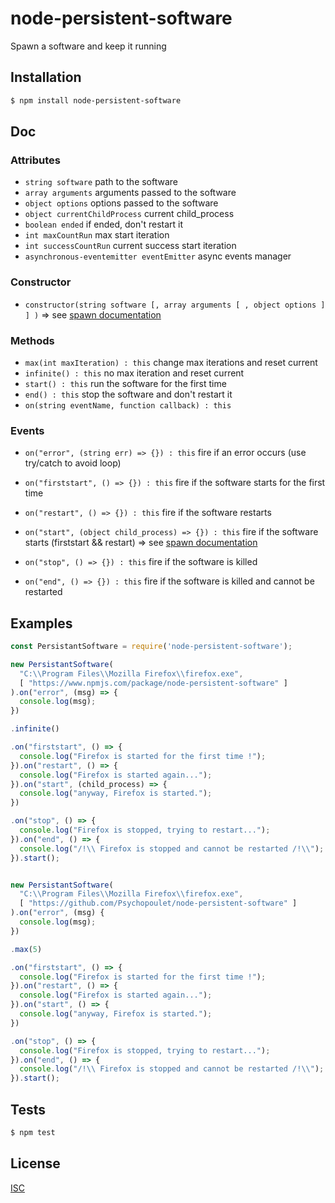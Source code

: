 # node-persistent-software
Spawn a software and keep it running


## Installation

```bash
$ npm install node-persistent-software
```

## Doc

### Attributes

* ``` string software ``` path to the software
* ``` array arguments ``` arguments passed to the software
* ``` object options ``` options passed to the software
* ``` object currentChildProcess ``` current child_process
* ``` boolean ended ``` if ended, don't restart it
* ``` int maxCountRun ``` max start iteration
* ``` int successCountRun ``` current success start iteration
* ``` asynchronous-eventemitter eventEmitter ``` async events manager

### Constructor

* ``` constructor(string software [, array arguments [ , object options ] ] ) ``` => see [spawn documentation](https://nodejs.org/api/child_process.html#child_process_child_process_spawn_command_args_options)

### Methods

* ``` max(int maxIteration) : this ``` change max iterations and reset current
* ``` infinite() : this ``` no max iteration and reset current
* ``` start() : this ``` run the software for the first time
* ``` end() : this ``` stop the software and don't restart it
* ``` on(string eventName, function callback) : this ```

### Events

* ``` on("error", (string err) => {}) : this ``` fire if an error occurs (use try/catch to avoid loop)

* ``` on("firststart", () => {}) : this ``` fire if the software starts for the first time
* ``` on("restart", () => {}) : this ``` fire if the software restarts
* ``` on("start", (object child_process) => {}) : this ``` fire if the software starts (firststart && restart) => see [spawn documentation](https://nodejs.org/api/child_process.html#child_process_child_process_spawn_command_args_options)

* ``` on("stop", () => {}) : this ``` fire if the software is killed
* ``` on("end", () => {}) : this ``` fire if the software is killed and cannot be restarted

## Examples

```js
const PersistantSoftware = require('node-persistent-software');

new PersistantSoftware(
  "C:\\Program Files\\Mozilla Firefox\\firefox.exe",
  [ "https://www.npmjs.com/package/node-persistent-software" ]
).on("error", (msg) => {
  console.log(msg);
})

.infinite()

.on("firststart", () => {
  console.log("Firefox is started for the first time !");
}).on("restart", () => {
  console.log("Firefox is started again...");
}).on("start", (child_process) => {
  console.log("anyway, Firefox is started.");
})

.on("stop", () => {
  console.log("Firefox is stopped, trying to restart...");
}).on("end", () => {
  console.log("/!\\ Firefox is stopped and cannot be restarted /!\\");
}).start();


new PersistantSoftware(
  "C:\\Program Files\\Mozilla Firefox\\firefox.exe",
  [ "https://github.com/Psychopoulet/node-persistent-software" ]
).on("error", (msg) {
  console.log(msg);
})

.max(5)

.on("firststart", () => {
  console.log("Firefox is started for the first time !");
}).on("restart", () => {
  console.log("Firefox is started again...");
}).on("start", () => {
  console.log("anyway, Firefox is started.");
})

.on("stop", () => {
  console.log("Firefox is stopped, trying to restart...");
}).on("end", () => {
  console.log("/!\\ Firefox is stopped and cannot be restarted /!\\");
}).start();
```

## Tests

```bash
$ npm test
```

## License

  [ISC](LICENSE)
